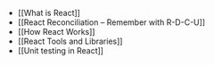 - [[What is React]]
- [[React Reconciliation – Remember with R-D-C-U]]
- [[How React Works]]
- [[React Tools and Libraries]]
- [[Unit testing in React]]